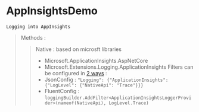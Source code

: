 # AppInsightsDemo
```
Logging into AppInsights
```

> Methods :
>> Native : based on microsft libraries
>> - Microsoft.ApplicationInsights.AspNetCore
>> - Microsoft.Extensions.Logging.ApplicationInsights
>> Filters can be configured in [2 ways](https://github.com/MicrosoftDocs/azure-docs/blob/master/articles/azure-monitor/app/ilogger.md#control-logging-level) :
>> - JsonConfig : `"Logging": {"ApplicationInsights": {"LogLevel": {"NativeApi": "Trace"}}}`
>> - FluentConfig : `loggingBuilder.AddFilter<ApplicationInsightsLoggerProvider>(nameof(NativeApi), LogLevel.Trace)`

